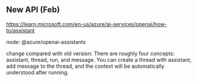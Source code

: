 ## New API (Feb)

https://learn.microsoft.com/en-us/azure/ai-services/openai/how-to/assistant 

node: @azure/openai-assistants

change compared with old version: There are roughly four concepts: assistant, thread, run, and message. You can create a thread with assistant, add message to the thread, and the context will be automatically understood after running.
